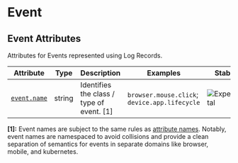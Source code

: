 <!--- Hugo front matter used to generate the website version of this page:
--->

<!-- NOTE: THIS FILE IS AUTOGENERATED. DO NOT EDIT BY HAND. -->
<!-- see templates/registry/markdown/attribute_namespace.md.j2 -->

# Event

## Event Attributes

Attributes for Events represented using Log Records.

| Attribute                                                  | Type   | Description                               | Examples                                      | Stability                                                        |
| ---------------------------------------------------------- | ------ | ----------------------------------------- | --------------------------------------------- | ---------------------------------------------------------------- |
| <a id="`event-name`" href="#`event-name`">`event.name`</a> | string | Identifies the class / type of event. [1] | `browser.mouse.click`; `device.app.lifecycle` | ![Experimental](https://img.shields.io/badge/-experimental-blue) |

**[1]:** Event names are subject to the same rules as [attribute names](/docs/general/attribute-naming.md). Notably, event names are namespaced to avoid collisions and provide a clean separation of semantics for events in separate domains like browser, mobile, and kubernetes.
